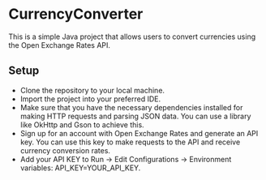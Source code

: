 # CurrencyConverter
This is a simple Java project that allows users to convert currencies using the Open Exchange Rates API.

## Setup
- Clone the repository to your local machine.
- Import the project into your preferred IDE.
- Make sure that you have the necessary dependencies installed for making HTTP requests and parsing JSON data. You can use a library like OkHttp and Gson to achieve this.
- Sign up for an account with Open Exchange Rates and generate an API key. You can use this key to make requests to the API and receive currency conversion rates.
- Add your API KEY to Run -> Edit Configurations -> Environment variables: API_KEY=YOUR_API_KEY.
